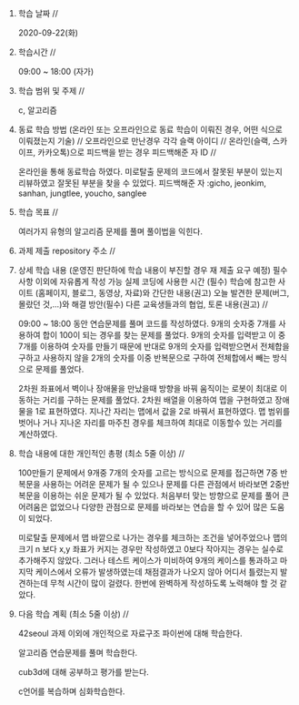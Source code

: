 1. 학습 날짜 // 

    2020-09-22(화)
 
2. 학습시간 // 

    09:00 ~ 18:00 (자가)
    
3. 학습 범위 및 주제 // 
    
    c, 알고리즘

4. 동료 학습 방법 (온라인 또는 오프라인으로 동료 학습이 이뤄진 경우, 어떤 식으로 이뤄졌는지 기술) // 오프라인으로 만난경우 각각 슬랙 아이디 // 온라인(슬랙, 스카이프, 카카오톡)으로 피드백을 받는 경우 피드백해준 자 ID // 

    온라인을 통해 동료학습 하였다. 미로탈출 문제의 코드에서 잘못된 부분이 있는지 리뷰하였고 잘못된 부분을 찾을 수 있었다. 피드백해준 자 :gicho, jeonkim, sanhan, jungtlee, youcho, sanglee

5. 학습 목표 //

    여러가지 유형의 알고리즘 문제를 풀며 풀이법을 익힌다.
    
6. 과제 제출 repository 주소 // 
    
    
    
7. 상세 학습 내용 (운영진 판단하에 학습 내용이 부진할 경우 재 제출 요구 예정) 필수사항 이외에 자유롭게 작성 가능 실제 코딩에 사용한 시간 (필수) 학습에 참고한 사이트 (홈페이지, 블로그, 동영상, 자료)와 간단한 내용(권고) 오늘 발견한 문제(버그, 몰랐던 것,...)와 해결 방안(필수) 다른 교육생들과의 협업, 토론 내용(권고) //
    
    09:00 ~ 18:00 동안 연습문제를 풀며 코드를 작성하였다.
    9개의 숫자중 7개를 사용하여 합이 100이 되는 경우를 찾는 문제를 풀었다. 9개의 숫자를 입력받고 이 중 7개를 이용하여 숫자를 만들기 때문에 반대로 9개의 숫자를 입력받으면서 전체합을 구하고 사용하지 않을 2개의 숫자를 이중 반복문으로 구하여 전체합에서 빼는 방식으로 문제를 풀었다.
    
    2차원 좌표에서 벽이나 장애물을 만났을때 방향을 바꿔 움직이는 로봇이 최대로 이동하는 거리를 구하는 문제를 풀었다. 2차원 배열을 이용하여 맵을 구현하였고 장애물을 1로 표현하였다. 지나간 자리는 맵에서 값을 2로 바꿔서 표현하였다. 맵 범위를 벗어나 거나 지나온 자리를 마주친 경우를 체크하여 최대로 이동할수 있는 거리를 계산하였다.
    
8. 학습 내용에 대한 개인적인 총평 (최소 5줄 이상) //

   100만들기 문제에서 9개중 7개의 숫자를 고르는 방식으로 문제를 접근하면 7중 반복문을 사용하는 어려운 문제가 될 수 있으나 문제를 다른 관점에서 바라보면 2중반복문을 이용하는 쉬운 문제가 될 수 있었다. 처음부터 맞는 방향으로 문제를 풀어 큰 어려움은 없었으나 다양한 관점으로 문제를 바라보는 연습을 할 수 있어 많은 도움이 되었다.
   
   미로탈출 문제에서 맵 바깥으로 나가는 경우를 체크하는 조건을 넣어주었으나 맵의 크기 n 보다 x,y 좌표가 커지는 경우만 작성하였고 0보다 작아지는 경우는 실수로 추가해주지 않았다. 그러나 테스트 케이스가 미비하여 9개의 케이스를 통과하고 마지막 케이스에서 오류가 발생하였는데 채점결과가 나오지 않아 어디서 틀렸는지 발견하는데 무척 시간이 많이 걸렸다. 한번에 완벽하게 작성하도록 노력해야 할 것 같았다.
   
9. 다음 학습 계획 (최소 5줄 이상) // 
    
    42seoul 과제 이외에 개인적으로 자료구조 파이썬에 대해 학습한다.
    
    알고리즘 연습문제를 풀며 학습한다.
    
    cub3d에 대해 공부하고 평가를 받는다.
    
    c언어를 복습하며 심화학습한다.